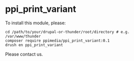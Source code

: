 # ppi_print_variant

To install this module, please:

```
cd /path/to/your/drupal-or-thunder/root/directory # e.g. /var/www/thunder
composer require ppimedia/ppi_print_variant:0.1
drush en ppi_print_variant
```

Please contact us.
